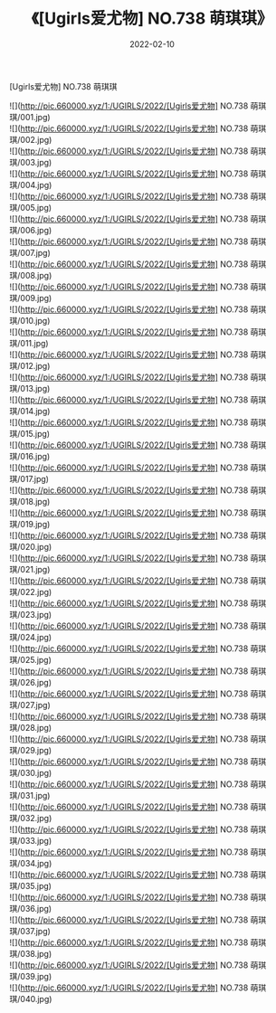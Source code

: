 ﻿---
layout: post
title:  《[Ugirls爱尤物] NO.738 萌琪琪》
date:   2022-02-10
img: http://pic.660000.xyz/1:/UGIRLS/2022/[Ugirls爱尤物] NO.738 萌琪琪/000.jpg
categories: [美女, 清纯, 唯美]
---

[Ugirls爱尤物] NO.738 萌琪琪

 ![](http://pic.660000.xyz/1:/UGIRLS/2022/[Ugirls爱尤物] NO.738 萌琪琪/001.jpg) <br>![](http://pic.660000.xyz/1:/UGIRLS/2022/[Ugirls爱尤物] NO.738 萌琪琪/002.jpg) <br>![](http://pic.660000.xyz/1:/UGIRLS/2022/[Ugirls爱尤物] NO.738 萌琪琪/003.jpg) <br>![](http://pic.660000.xyz/1:/UGIRLS/2022/[Ugirls爱尤物] NO.738 萌琪琪/004.jpg) <br>![](http://pic.660000.xyz/1:/UGIRLS/2022/[Ugirls爱尤物] NO.738 萌琪琪/005.jpg) <br>![](http://pic.660000.xyz/1:/UGIRLS/2022/[Ugirls爱尤物] NO.738 萌琪琪/006.jpg) <br>![](http://pic.660000.xyz/1:/UGIRLS/2022/[Ugirls爱尤物] NO.738 萌琪琪/007.jpg) <br>![](http://pic.660000.xyz/1:/UGIRLS/2022/[Ugirls爱尤物] NO.738 萌琪琪/008.jpg) <br>![](http://pic.660000.xyz/1:/UGIRLS/2022/[Ugirls爱尤物] NO.738 萌琪琪/009.jpg) <br>![](http://pic.660000.xyz/1:/UGIRLS/2022/[Ugirls爱尤物] NO.738 萌琪琪/010.jpg) <br>![](http://pic.660000.xyz/1:/UGIRLS/2022/[Ugirls爱尤物] NO.738 萌琪琪/011.jpg) <br>![](http://pic.660000.xyz/1:/UGIRLS/2022/[Ugirls爱尤物] NO.738 萌琪琪/012.jpg) <br>![](http://pic.660000.xyz/1:/UGIRLS/2022/[Ugirls爱尤物] NO.738 萌琪琪/013.jpg) <br>![](http://pic.660000.xyz/1:/UGIRLS/2022/[Ugirls爱尤物] NO.738 萌琪琪/014.jpg) <br>![](http://pic.660000.xyz/1:/UGIRLS/2022/[Ugirls爱尤物] NO.738 萌琪琪/015.jpg) <br>![](http://pic.660000.xyz/1:/UGIRLS/2022/[Ugirls爱尤物] NO.738 萌琪琪/016.jpg) <br>![](http://pic.660000.xyz/1:/UGIRLS/2022/[Ugirls爱尤物] NO.738 萌琪琪/017.jpg) <br>![](http://pic.660000.xyz/1:/UGIRLS/2022/[Ugirls爱尤物] NO.738 萌琪琪/018.jpg) <br>![](http://pic.660000.xyz/1:/UGIRLS/2022/[Ugirls爱尤物] NO.738 萌琪琪/019.jpg) <br>![](http://pic.660000.xyz/1:/UGIRLS/2022/[Ugirls爱尤物] NO.738 萌琪琪/020.jpg) <br>![](http://pic.660000.xyz/1:/UGIRLS/2022/[Ugirls爱尤物] NO.738 萌琪琪/021.jpg) <br>![](http://pic.660000.xyz/1:/UGIRLS/2022/[Ugirls爱尤物] NO.738 萌琪琪/022.jpg) <br>![](http://pic.660000.xyz/1:/UGIRLS/2022/[Ugirls爱尤物] NO.738 萌琪琪/023.jpg) <br>![](http://pic.660000.xyz/1:/UGIRLS/2022/[Ugirls爱尤物] NO.738 萌琪琪/024.jpg) <br>![](http://pic.660000.xyz/1:/UGIRLS/2022/[Ugirls爱尤物] NO.738 萌琪琪/025.jpg) <br>![](http://pic.660000.xyz/1:/UGIRLS/2022/[Ugirls爱尤物] NO.738 萌琪琪/026.jpg) <br>![](http://pic.660000.xyz/1:/UGIRLS/2022/[Ugirls爱尤物] NO.738 萌琪琪/027.jpg) <br>![](http://pic.660000.xyz/1:/UGIRLS/2022/[Ugirls爱尤物] NO.738 萌琪琪/028.jpg) <br>![](http://pic.660000.xyz/1:/UGIRLS/2022/[Ugirls爱尤物] NO.738 萌琪琪/029.jpg) <br>![](http://pic.660000.xyz/1:/UGIRLS/2022/[Ugirls爱尤物] NO.738 萌琪琪/030.jpg) <br>![](http://pic.660000.xyz/1:/UGIRLS/2022/[Ugirls爱尤物] NO.738 萌琪琪/031.jpg) <br>![](http://pic.660000.xyz/1:/UGIRLS/2022/[Ugirls爱尤物] NO.738 萌琪琪/032.jpg) <br>![](http://pic.660000.xyz/1:/UGIRLS/2022/[Ugirls爱尤物] NO.738 萌琪琪/033.jpg) <br>![](http://pic.660000.xyz/1:/UGIRLS/2022/[Ugirls爱尤物] NO.738 萌琪琪/034.jpg) <br>![](http://pic.660000.xyz/1:/UGIRLS/2022/[Ugirls爱尤物] NO.738 萌琪琪/035.jpg) <br>![](http://pic.660000.xyz/1:/UGIRLS/2022/[Ugirls爱尤物] NO.738 萌琪琪/036.jpg) <br>![](http://pic.660000.xyz/1:/UGIRLS/2022/[Ugirls爱尤物] NO.738 萌琪琪/037.jpg) <br>![](http://pic.660000.xyz/1:/UGIRLS/2022/[Ugirls爱尤物] NO.738 萌琪琪/038.jpg) <br>![](http://pic.660000.xyz/1:/UGIRLS/2022/[Ugirls爱尤物] NO.738 萌琪琪/039.jpg) <br>![](http://pic.660000.xyz/1:/UGIRLS/2022/[Ugirls爱尤物] NO.738 萌琪琪/040.jpg) <br>